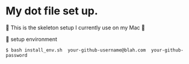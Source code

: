 # My dot file set up.

🤖 This is the skeleton setup I currently use on my Mac 🤖

🚀 setup environment

```
$ bash install_env.sh  your-github-username@blah.com  your-github-password
```

